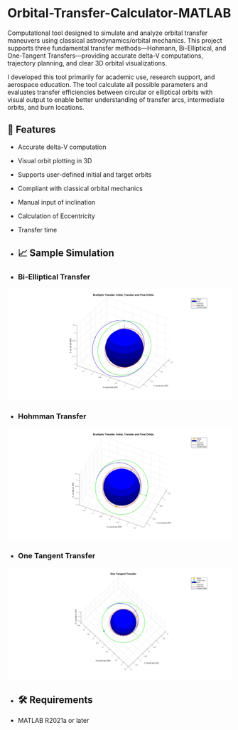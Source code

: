 # Orbital-Transfer-Calculator-MATLAB
Computational tool designed to simulate and analyze orbital transfer maneuvers using classical astrodynamics/orbital mechanics. This project supports three fundamental transfer methods—Hohmann, Bi-Elliptical, and One-Tangent Transfers—providing accurate delta-V computations, trajectory planning, and clear 3D orbital visualizations.

I developed this tool primarily for academic use, research support, and aerospace education. The tool calculate all possible parameters and evaluates transfer efficiencies between circular or elliptical orbits with visual output to enable better understanding of transfer arcs, intermediate orbits, and burn locations.

## 🚀 Features
- Accurate delta-V computation
- Visual orbit plotting in 3D
- Supports user-defined initial and target orbits
- Compliant with classical orbital mechanics
- Manual input of inclination
- Calculation of Eccentricity
- Transfer time



- ## 📈 Sample Simulation
- ### Bi-Elliptical Transfer
![Bi-Elliptical Transfer Plot](figures/bielliptic.jpg)

- ### Hohmman Transfer
![Hohmman Transfer Plot](figures/hohmman.jpg)

- ### One Tangent Transfer
![One Tangent Transfer Plot](figures/onetangent.jpg)

- ## 🛠 Requirements
- MATLAB R2021a or later
